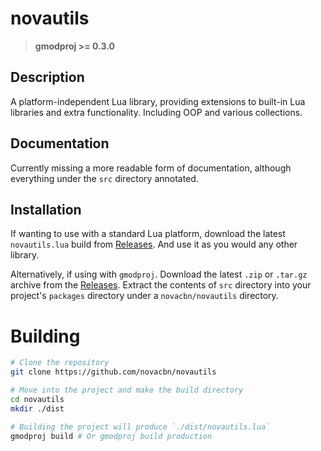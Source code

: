 # novautils

> **gmodproj >= 0.3.0**

## Description

A platform-independent Lua library, providing extensions to built-in Lua libraries and extra functionality. Including OOP and various collections.

## Documentation

Currently missing a more readable form of documentation, although everything under the `src` directory annotated.

## Installation

If wanting to use with a standard Lua platform, download the latest `novautils.lua` build from [Releases](https://github.com/novacbn/novautils/releases). And use it as you would any other library.

Alternatively, if using with `gmodproj`. Download the latest `.zip` or `.tar.gz` archive from the [Releases](https://github.com/novacbn/novautils/releases). Extract the contents of `src` directory into your project's `packages` directory under a `novacbn/novautils` directory.

# Building

```bash
# Clone the repository
git clone https://github.com/novacbn/novautils

# Move into the project and make the build directory
cd novautils
mkdir ./dist

# Building the project will produce `./dist/novautils.lua`
gmodproj build # Or gmodproj build production
```